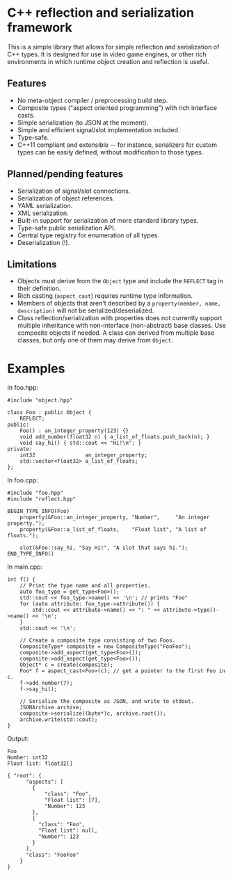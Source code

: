 C++ reflection and serialization framework
==========================================

This is a simple library that allows for simple reflection and serialization of C++ types. It is designed for use in video game engines, or other rich environments in which runtime object creation and reflection is useful.

Features
--------

* No meta-object compiler / preprocessing build step.
* Composite types ("aspect oriented programming") with rich interface casts.
* Simple serialization (to JSON at the moment).
* Simple and efficient signal/slot implementation included.
* Type-safe.
* C++11 compliant and extensible -- for instance, serializers for custom types can be easily defined, without modification to those types.

Planned/pending features
------------------------

* Serialization of signal/slot connections.
* Serialization of object references.
* YAML serialization.
* XML serialization.
* Built-in support for serialization of more standard library types.
* Type-safe public serialization API.
* Central type registry for enumeration of all types.
* Deserialization (!).

Limitations
-----------

* Objects must derive from the `Object` type and include the `REFLECT` tag in their definition.
* Rich casting (`aspect_cast`) requires runtime type information.
* Members of objects that aren't described by a `property(member, name, description)` will not be serialized/deserialized.
* Class reflection/serialization with properties does not currently support multiple inheritance with non-interface (non-abstract) base classes. Use composite objects if needed. A class can derived from multiple base classes, but only one of them may derive from `Object`.

Examples
========

In foo.hpp:


    #include "object.hpp"
    
    class Foo : public Object {
        REFLECT;
    public:
        Foo() : an_integer_property(123) {}
        void add_number(float32 n) { a_list_of_floats.push_back(n); }
        void say_hi() { std::cout << "Hi!\n"; }
    private:
        int32                an_integer_property;
        std::vector<float32> a_list_of_floats;
    };

In foo.cpp:

    #include "foo.hpp"
    #include "reflect.hpp"
    
    BEGIN_TYPE_INFO(Foo)
        property(&Foo::an_integer_property, "Number",     "An integer property.");
        property(&Foo::a_list_of_floats,    "Float list", "A list of floats.");

        slot(&Foo::say_hi, "Say Hi!", "A slot that says hi.");
    END_TYPE_INFO()

In main.cpp:

    int f() {
        // Print the type name and all properties.
        auto foo_type = get_type<Foo>();
        std::cout << foo_type->name() << '\n'; // prints "Foo"
        for (auto attribute: foo_type->attribute()) {
            std::cout << attribute->name() << ": " << attribute->type()->name() << '\n';
        }
        std::cout << '\n';

        // Create a composite type consisting of two Foos.
        CompositeType* composite = new CompositeType("FooFoo");
        composite->add_aspect(get_type<Foo>());
        composite->add_aspect(get_type<Foo>());
        Object* c = create(composite);
        Foo* f = aspect_cast<Foo>(c); // get a pointer to the first Foo in c.
        f->add_number(7);
        f->say_hi();
        
        // Serialize the composite as JSON, and write to stdout.
        JSONArchive archive;
        composite->serialize((byte*)c, archive.root());
        archive.write(std::cout);
    }

Output:

    Foo
    Number: int32
    Float list: float32[]

    { "root": {
	      "aspects": [
	        {
		        "class": "Foo",
		        "Float list": [7],
		        "Number": 123
	        },
	        {
	          "class": "Foo",
	          "Float list": null,
	          "Number": 123
	        }
	      ],
 	      "class": "FooFoo"
	    }
    }